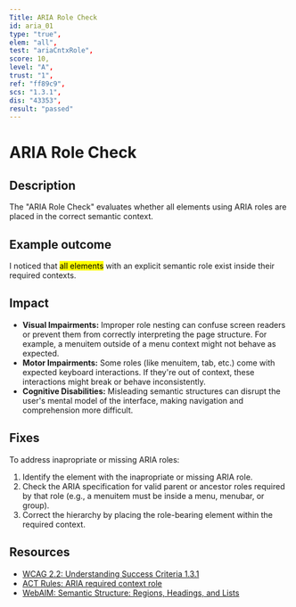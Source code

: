 ```yaml
---
Title: ARIA Role Check
id: aria_01
type: "true",
elem: "all",
test: "ariaCntxRole",
score: 10,
level: "A",
trust: "1",
ref: "ff89c9",
scs: "1.3.1",
dis: "43353",
result: "passed"
---
```


# ARIA Role Check

## Description

The "ARIA Role Check" evaluates whether all elements using ARIA roles are placed in the correct semantic context.

## Example outcome

I noticed that <mark>all elements</mark> with an explicit semantic role exist inside their required contexts.

## Impact

- **Visual Impairments:** Improper role nesting can confuse screen readers or prevent them from correctly interpreting the page structure. For example, a menuitem outside of a menu context might not behave as expected.
- **Motor Impairments:** Some roles (like menuitem, tab, etc.) come with expected keyboard interactions. If they're out of context, these interactions might break or behave inconsistently.
- **Cognitive Disabilities:** Misleading semantic structures can disrupt the user's mental model of the interface, making navigation and comprehension more difficult.

## Fixes

To address inapropriate or missing ARIA roles:

1. Identify the element with the inapropriate or missing ARIA role.
2. Check the ARIA specification for valid parent or ancestor roles required by that role (e.g., a menuitem must be inside a menu, menubar, or group).
3. Correct the hierarchy by placing the role-bearing element within the required context.

## Resources

- [WCAG 2.2: Understanding Success Criteria 1.3.1](https://www.w3.org/WAI/WCAG22/Understanding/info-and-relationships.html)
- [ACT Rules: ARIA required context role](https://www.w3.org/WAI/standards-guidelines/act/rules/ff89c9/proposed/)
- [WebAIM: Semantic Structure: Regions, Headings, and Lists](https://webaim.org/techniques/semanticstructure/)
